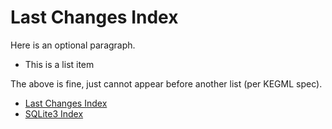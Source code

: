 # Last Changes Index

Here is an optional paragraph.

* This is a list item

The above is fine, just cannot appear before another list (per KEGML spec).

* [Last Changes Index](latest.md)
* [SQLite3 Index](nodes)
